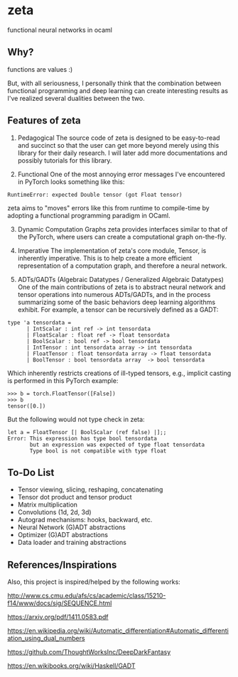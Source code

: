 # zeta
functional neural networks in ocaml

## Why?
functions are values :)

But, with all seriousness, I personally think that the combination between functional programming and deep learning can create interesting results as I've realized several dualities between the two.

## Features of zeta

1. Pedagogical
The source code of zeta is designed to be easy-to-read and succinct so that the user can get more beyond merely using this library for their daily research. I will later add more documentations and possibly tutorials for this library.

2. Functional
One of the most annoying error messages I've encountered in PyTorch looks something like this:

```
RuntimeError: expected Double tensor (got Float tensor)
```

zeta aims to "moves" errors like this from runtime to compile-time by adopting a functional programming paradigm in OCaml.

3. Dynamic Computation Graphs
zeta provides interfaces similar to that of the PyTorch, where users can create a computational graph on-the-fly.

4. Imperative
The implementation of zeta's core module, Tensor, is inherently imperative. This is to help create a more efficient representation of a computation graph, and therefore a neural network.

5. ADTs/GADTs (Algebraic Datatypes / Generalized Algebraic Datatypes)
One of the main contributions of zeta is to abstract neural network and tensor operations into numerous ADTs/GADTs, and in the process summarizing some of the basic behaviors deep learning algorithms exhibit. For example, a tensor can be recursively defined as a GADT:

```
type 'a tensordata = 
      | IntScalar : int ref -> int tensordata
      | FloatScalar : float ref -> float tensordata
      | BoolScalar : bool ref -> bool tensordata
      | IntTensor : int tensordata array -> int tensordata
      | FloatTensor : float tensordata array -> float tensordata
      | BoolTensor : bool tensordata array  -> bool tensordata
```

Which inherently restricts creations of ill-typed tensors, e.g., implicit casting is performed in this PyTorch example:

```
>>> b = torch.FloatTensor([False])
>>> b
tensor([0.])
```

But the following would not type check in zeta:

```
let a = FloatTensor [| BoolScalar (ref false) |];;
Error: This expression has type bool tensordata
       but an expression was expected of type float tensordata
       Type bool is not compatible with type float 
```

## To-Do List

- Tensor viewing, slicing, reshaping, concatenating
- Tensor dot product and tensor product
- Matrix multiplication
- Convolutions (1d, 2d, 3d)
- Autograd mechanisms: hooks, backward, etc.
- Neural Network (G)ADT abstractions
- Optimizer (G)ADT abstractions
- Data loader and training abstractions

## References/Inspirations

Also, this project is inspired/helped by the following works:

http://www.cs.cmu.edu/afs/cs/academic/class/15210-f14/www/docs/sig/SEQUENCE.html

https://arxiv.org/pdf/1411.0583.pdf

https://en.wikipedia.org/wiki/Automatic_differentiation#Automatic_differentiation_using_dual_numbers

https://github.com/ThoughtWorksInc/DeepDarkFantasy

https://en.wikibooks.org/wiki/Haskell/GADT
